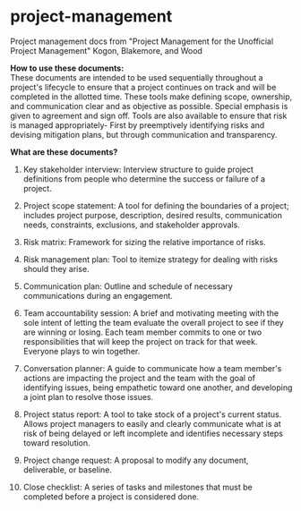 # project-management
Project management docs from "Project Management for the Unofficial Project Management" Kogon, Blakemore, and Wood

**How to use these documents:**  
These documents are intended to be used sequentially throughout a project's lifecycle to ensure that a project continues on track and will be completed in the allotted time. These tools make defining scope, ownership, and communication clear and as objective as possible. Special emphasis is given to agreement and sign off. Tools are also available to ensure that risk is managed appropriately- First by preemptively identifying risks and devising mitigation plans, but through communication and transparency.

**What are these documents?**

1. Key stakeholder interview: Interview structure to guide project definitions from people who determine the success or failure of a project.

2. Project scope statement: A tool for defining the boundaries of a project; includes project purpose, description, desired results, communication needs, constraints, exclusions, and stakeholder approvals.

3. Risk matrix: Framework for sizing the relative importance of risks.

4. Risk management plan: Tool to itemize strategy for dealing with risks should they arise.

5. Communication plan: Outline and schedule of necessary communications during an engagement.

6. Team accountability session: A brief and motivating meeting with the sole intent of letting the team evaluate the overall project to see if they are winning or losing. Each team member commits to one or two responsibilities that will keep the project on track for that week. Everyone plays to win together.

7. Conversation planner: A guide to communicate how a team member's actions are impacting the project and the team with the goal of identifying issues, being empathetic toward one another, and developing a joint plan to resolve those issues.

8. Project status report: A tool to take stock of a project's current status. Allows project managers to easily and clearly communicate what is at risk of being delayed or left incomplete and identifies necessary steps toward resolution.

9. Project change request: A proposal to modify any document, deliverable, or baseline.

10. Close checklist: A series of tasks and milestones that must be completed before a project is considered done.
